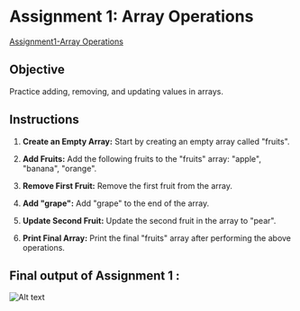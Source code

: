 # Assignment 1: Array Operations

[Assignment1-Array Operations](Assignment1-ArrayOperations.js)

## Objective

Practice adding, removing, and updating values in arrays.

## Instructions

1. **Create an Empty Array:** Start by creating an empty array called "fruits".

2. **Add Fruits:** Add the following fruits to the "fruits" array: "apple", "banana", "orange".

3. **Remove First Fruit:** Remove the first fruit from the array.

4. **Add "grape":** Add "grape" to the end of the array.

5. **Update Second Fruit:** Update the second fruit in the array to "pear".

6. **Print Final Array:** Print the final "fruits" array after performing the above operations.

## Final output of Assignment 1 :
![Alt text](path/to/Screenshot%202023-08-09%20at%209.18.34%20AM.png)
